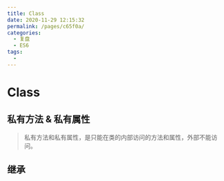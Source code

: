 ```yaml
---
title: Class
date: 2020-11-29 12:15:32
permalink: /pages/c65f0a/
categories: 
  - 复盘
  - ES6
tags: 
  - 
---
```

# Class



## 私有方法 & 私有属性

> 私有方法和私有属性，是只能在类的内部访问的方法和属性，外部不能访问。

## 继承